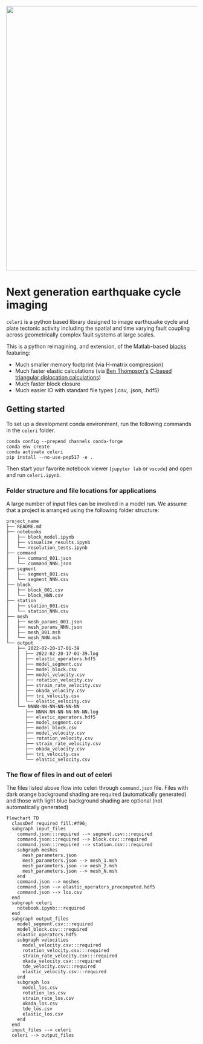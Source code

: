 <p align="center">
  <img src="https://user-images.githubusercontent.com/4225359/132613223-257e6e17-83bd-49a4-8bbc-326cc117f6ec.png" width=700 />
</p>

# Next generation earthquake cycle imaging
`celeri` is a python based library designed to image earthquake cycle and plate tectonic activity including the spatial and time varying fault coupling across geometrically complex fault systems at large scales. 

This is a python reimagining, and extension, of the Matlab-based [blocks](https://github.com/jploveless/Blocks) featuring:
- Much smaller memory footprint (via H-matrix compression)
- Much faster elastic calculations (via [Ben Thompson's](https://github.com/tbenthompson) [C-based triangular dislocation calculations](https://github.com/tbenthompson/cutde))
- Much faster block closure
- Much easier IO with standard file types (.csv, .json, .hdf5)


## Getting started

To set up a development conda environment, run the following commands in the `celeri` folder.
```
conda config --prepend channels conda-forge
conda env create
conda activate celeri
pip install --no-use-pep517 -e .
```

Then start your favorite notebook viewer (`jupyter lab` or `vscode`) and open and run `celeri.ipynb`.


### Folder structure and file locations for applications
A large number of input files can be involved in a model run.  We assume that a project is arranged using the following folder structure:
```
project_name
├── README.md
├── notebooks
│   ├── block_model.ipynb
│   ├── visualize_results.ipynb
│   └── resolution_tests.ipynb
├── command
│   ├── command_001.json
│   └── command_NNN.json
├── segment
│   ├── segment_001.csv
│   └── segment_NNN.csv
├── block
│   ├── block_001.csv
│   └── block_NNN.csv
├── station
│   ├── station_001.csv
│   └── station_NNN.csv
├── mesh
│   ├── mesh_params_001.json
│   ├── mesh_params_NNN.json
│   ├── mesh_001.msh
│   └── mesh_NNN.msh
└── output
    ├── 2022-02-20-17-01-39
    │  ├── 2022-02-20-17-01-39.log
    │  ├── elastic_operators.hdf5
    │  ├── model_segment.csv
    │  ├── model_block.csv
    │  ├── model_velocity.csv
    │  ├── rotation_velocity.csv
    │  ├── strain_rate_velocity.csv
    │  ├── okada_velocity.csv
    │  ├── tri_velocity.csv
    │  └── elastic_velocity.csv
    └── NNNN-NN-NN-NN-NN-NN
       ├── NNNN-NN-NN-NN-NN-NN.log
       ├── elastic_operators.hdf5
       ├── model_segment.csv
       ├── model_block.csv
       ├── model_velocity.csv
       ├── rotation_velocity.csv
       ├── strain_rate_velocity.csv
       ├── okada_velocity.csv
       ├── tri_velocity.csv
       └── elastic_velocity.csv
```

### The flow of files in and out of celeri
The files listed above flow into celeri through `command.json` file. Files with dark orange background shading are required (automatically generated) and those with light blue background shading are optional (not automatically generated)
```mermaid
flowchart TD
  classDef required fill:#f96;
  subgraph input_files
    command.json:::required --> segment.csv:::required
    command.json:::required --> block.csv:::required
    command.json:::required --> station.csv:::required
    subgraph meshes
      mesh_parameters.json
      mesh_parameters.json --> mesh_1.msh
      mesh_parameters.json --> mesh_2.msh
      mesh_parameters.json --> mesh_N.msh
    end
    command.json --> meshes
    command.json --> elastic_operators_precomputed.hdf5
    command.json --> los.csv
  end
  subgraph celeri
    notebook.ipynb:::required
  end
  subgraph output_files
    model_segment.csv:::required
    model_block.csv:::required
    elastic_operators.hdf5
    subgraph velocities
      model_velocity.csv:::required
      rotation_velocity.csv:::required
      strain_rate_velocity.csv:::required
      okada_velocity.csv:::required
      tde_velocity.csv:::required
      elastic_velocity.csv:::required
    end
    subgraph los
      model_los.csv
      rotation_los.csv
      strain_rate_los.csv
      okada_los.csv
      tde_los.csv
      elastic_los.csv
    end
  end
  input_files --> celeri
  celeri --> output_files
```


